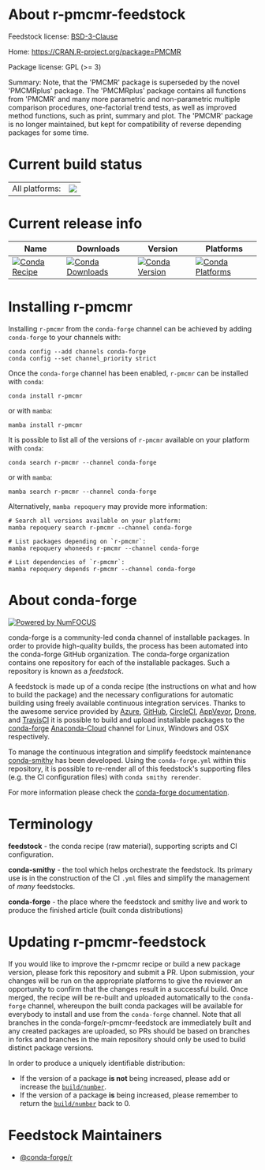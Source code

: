 About r-pmcmr-feedstock
=======================

Feedstock license: [BSD-3-Clause](https://github.com/conda-forge/r-pmcmr-feedstock/blob/main/LICENSE.txt)

Home: https://CRAN.R-project.org/package=PMCMR

Package license: GPL (>= 3)

Summary: Note, that the 'PMCMR' package is superseded by the novel 'PMCMRplus' package. The 'PMCMRplus' package contains all functions from  'PMCMR' and many more parametric and non-parametric multiple comparison procedures, one-factorial trend tests, as well as improved method functions,  such as print, summary and plot.  The 'PMCMR' package is no longer maintained, but kept for compatibility of reverse depending packages for some time. 

Current build status
====================


<table><tr><td>All platforms:</td>
    <td>
      <a href="https://dev.azure.com/conda-forge/feedstock-builds/_build/latest?definitionId=1452&branchName=main">
        <img src="https://dev.azure.com/conda-forge/feedstock-builds/_apis/build/status/r-pmcmr-feedstock?branchName=main">
      </a>
    </td>
  </tr>
</table>

Current release info
====================

| Name | Downloads | Version | Platforms |
| --- | --- | --- | --- |
| [![Conda Recipe](https://img.shields.io/badge/recipe-r--pmcmr-green.svg)](https://anaconda.org/conda-forge/r-pmcmr) | [![Conda Downloads](https://img.shields.io/conda/dn/conda-forge/r-pmcmr.svg)](https://anaconda.org/conda-forge/r-pmcmr) | [![Conda Version](https://img.shields.io/conda/vn/conda-forge/r-pmcmr.svg)](https://anaconda.org/conda-forge/r-pmcmr) | [![Conda Platforms](https://img.shields.io/conda/pn/conda-forge/r-pmcmr.svg)](https://anaconda.org/conda-forge/r-pmcmr) |

Installing r-pmcmr
==================

Installing `r-pmcmr` from the `conda-forge` channel can be achieved by adding `conda-forge` to your channels with:

```
conda config --add channels conda-forge
conda config --set channel_priority strict
```

Once the `conda-forge` channel has been enabled, `r-pmcmr` can be installed with `conda`:

```
conda install r-pmcmr
```

or with `mamba`:

```
mamba install r-pmcmr
```

It is possible to list all of the versions of `r-pmcmr` available on your platform with `conda`:

```
conda search r-pmcmr --channel conda-forge
```

or with `mamba`:

```
mamba search r-pmcmr --channel conda-forge
```

Alternatively, `mamba repoquery` may provide more information:

```
# Search all versions available on your platform:
mamba repoquery search r-pmcmr --channel conda-forge

# List packages depending on `r-pmcmr`:
mamba repoquery whoneeds r-pmcmr --channel conda-forge

# List dependencies of `r-pmcmr`:
mamba repoquery depends r-pmcmr --channel conda-forge
```


About conda-forge
=================

[![Powered by
NumFOCUS](https://img.shields.io/badge/powered%20by-NumFOCUS-orange.svg?style=flat&colorA=E1523D&colorB=007D8A)](https://numfocus.org)

conda-forge is a community-led conda channel of installable packages.
In order to provide high-quality builds, the process has been automated into the
conda-forge GitHub organization. The conda-forge organization contains one repository
for each of the installable packages. Such a repository is known as a *feedstock*.

A feedstock is made up of a conda recipe (the instructions on what and how to build
the package) and the necessary configurations for automatic building using freely
available continuous integration services. Thanks to the awesome service provided by
[Azure](https://azure.microsoft.com/en-us/services/devops/), [GitHub](https://github.com/),
[CircleCI](https://circleci.com/), [AppVeyor](https://www.appveyor.com/),
[Drone](https://cloud.drone.io/welcome), and [TravisCI](https://travis-ci.com/)
it is possible to build and upload installable packages to the
[conda-forge](https://anaconda.org/conda-forge) [Anaconda-Cloud](https://anaconda.org/)
channel for Linux, Windows and OSX respectively.

To manage the continuous integration and simplify feedstock maintenance
[conda-smithy](https://github.com/conda-forge/conda-smithy) has been developed.
Using the ``conda-forge.yml`` within this repository, it is possible to re-render all of
this feedstock's supporting files (e.g. the CI configuration files) with ``conda smithy rerender``.

For more information please check the [conda-forge documentation](https://conda-forge.org/docs/).

Terminology
===========

**feedstock** - the conda recipe (raw material), supporting scripts and CI configuration.

**conda-smithy** - the tool which helps orchestrate the feedstock.
                   Its primary use is in the construction of the CI ``.yml`` files
                   and simplify the management of *many* feedstocks.

**conda-forge** - the place where the feedstock and smithy live and work to
                  produce the finished article (built conda distributions)


Updating r-pmcmr-feedstock
==========================

If you would like to improve the r-pmcmr recipe or build a new
package version, please fork this repository and submit a PR. Upon submission,
your changes will be run on the appropriate platforms to give the reviewer an
opportunity to confirm that the changes result in a successful build. Once
merged, the recipe will be re-built and uploaded automatically to the
`conda-forge` channel, whereupon the built conda packages will be available for
everybody to install and use from the `conda-forge` channel.
Note that all branches in the conda-forge/r-pmcmr-feedstock are
immediately built and any created packages are uploaded, so PRs should be based
on branches in forks and branches in the main repository should only be used to
build distinct package versions.

In order to produce a uniquely identifiable distribution:
 * If the version of a package **is not** being increased, please add or increase
   the [``build/number``](https://docs.conda.io/projects/conda-build/en/latest/resources/define-metadata.html#build-number-and-string).
 * If the version of a package **is** being increased, please remember to return
   the [``build/number``](https://docs.conda.io/projects/conda-build/en/latest/resources/define-metadata.html#build-number-and-string)
   back to 0.

Feedstock Maintainers
=====================

* [@conda-forge/r](https://github.com/conda-forge/r/)

